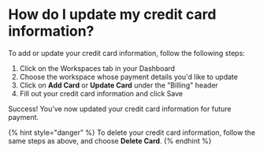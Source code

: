# How do I update my credit card information? 

To add or update your credit card information, follow the following steps: 

1. Click on the Workspaces tab in your Dashboard
2. Choose the workspace whose payment details you'd like to update
3. Click on **Add Card** or **Update Card** under the "Billing" header
4. Fill out your credit card information and click Save

Success! You've now updated your credit card information for future payment. 

{% hint style="danger" %}
To delete your credit card information, follow the same steps as above, and choose **Delete Card**. 
{% endhint %}
